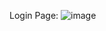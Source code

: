 Login Page:
![image](https://user-images.githubusercontent.com/67706542/210413833-4dc859d4-e0fd-45fa-a0d6-2c0cc0048bc3.png)
